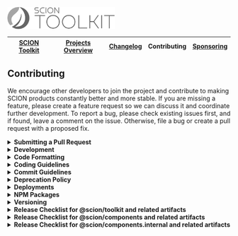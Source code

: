 <a href="/README.md"><img src="/resources/branding/scion-toolkit-banner.svg" height="50" alt="SCION Toolkit"></a>

| [SCION Toolkit][menu-home] | [Projects Overview][menu-projects-overview] | [Changelog][menu-changelog] | Contributing | [Sponsoring][menu-sponsoring] |  
| --- | --- | --- | --- | --- |

## Contributing
We encourage other developers to join the project and contribute to making SCION products constantly better and more stable. If you are missing a feature, please create a feature request so we can discuss it and coordinate further development. To report a bug, please check existing issues first, and if found, leave a comment on the issue. Otherwise, file a bug or create a pull request with a proposed fix.

<details>
  <summary><strong>Submitting a Pull Request</strong></summary>
  <br>

This section explains how to submit a pull request.

1. Login to your GitHub account and fork the `SchweizerischeBundesbahnen/scion-toolkit` repo.
1. Make your changes in a new Git branch. Name your branch in the form `issue/123` with `123` as the related GitHub issue number. Before submitting the pull request, please make sure that you comply with our coding and commit guidelines.
1. Run the command `npm run before-push` to make sure that the project builds, passes all tests, and has no lint violations. Alternatively, you can also run the commands one by one, as following:
  - `npm run test:headless`\
    Runs all unit tests.
  - `npm run e2e:headless`\
    Runs all e2e tests.
  - `npm run lint`\
    Lints all project files.
  - `npm run build`\
    Builds the project and related artifacts.
1. Commit your changes using a descriptive commit message that follows our commit guidelines.
1. Before submitting the pull request, ensure to have rebased your branch based on the master branch as we stick to the rebase policy to keep the repository history linear.
1. Push your branch to your fork on GitHub. In GitHub, send a pull request to `scion-toolkit:master`.
1. If we suggest changes, please amend your commit and force push it to your GitHub repository.

> When we receive a pull request, we will carefully review it and suggest changes if necessary. This may require triage and several iterations. Therefore, we kindly ask you to discuss proposed changes with us in advance via the GitHub issue.

</details>

<details>
  <summary><strong>Development</strong></summary>
  <br>

Make sure to use Node.js version 20.13.1 for contributing to SCION. We suggest using [Node Version Manager](https://github.com/nvm-sh/nvm) if you need different Node.js versions for other projects.

For development, you can uncomment the section `PATH-OVERRIDE-FOR-DEVELOPMENT` in `tsconfig.json`. This allows running tests or serving applications without having to build dependent modules first.

The following is a summary of commands useful for development of `scion-toolkit`. See file `package.json` for a complete list of available NPM scripts.

### Commands for working on the @scion/components library

- **`npm run components:lint`**\
  Lints *@scion/components* library.

- **`npm run components:build`**\
  Builds *@scion/components* library.

- **`npm run components:test`**\
  Runs unit tests of *@scion/components* library.

- **`npm run components:e2e:run`**\
  Runs end-to-end tests of the *@scion/components* library. Prior to test execution, starts the testing app `components-testing-app`.

- **`npm run components:e2e:debug`**\
  Runs end-to-end tests of the *@scion/components* library in debug mode. Prior to test execution, starts the testing app `components-testing-app`.

- **`npm run components:changelog`**\
  Generates the changelog for *@scion/components* based on the commit history. The output is written to `CHANGELOG_COMPONENTS.md`, which will be included in `docs/site/changelog-components/changelog/changelog.md`.

### Commands for working on the @scion/toolkit library

- `npm run toolkit:lint`\
  Lints *@scion/toolkit* library.

- `npm run toolkit:build`\
  Builds *@scion/toolkit* library.

- `npm run toolkit:test`\
  Runs unit tests of *@scion/toolkit* library.

- `npm run toolkit:changelog`\
  Generates the changelog for *@scion/toolkit* based on the commit history. The output is written to `CHANGELOG_TOOLKIT.md`, which will be included in `docs/site/changelog-toolkit/changelog/changelog.md`.

### Commands for working on the @scion/components.internal library

- `npm run components.internal:lint`\
  Lints *@scion/components.internal* library.

- `npm run components.internal:build`\
  Builds *@scion/components.internal* library.

- `npm run components.internal:test`\
  Runs unit tests of *@scion/components.internal* library.

- `npm run components.internal:changelog`\
  Generates the changelog for *@scion/components.internal* based on the commit history. The output is written to `CHANGELOG_COMPONENTS_INTERNAL`, which will be included in `docs/site/changelog-components.internal/changelog/changelog.md`.

### Commands for working on the components application

- `npm run components-app:serve` or `npm run start`\
  Serves the components app on [http://localhost:4200](http://localhost:4200).\
  Uncomment the section `PATH-OVERRIDE-FOR-DEVELOPMENT` in `tsconfig.json` to have hot module reloading support.

- `npm run components-app:build`\
  Builds the components app into `dist` folder using the productive config.

- `npm run components-app:lint`\
  Lints the components app.

### Command for building GitHub Actions

- `run-s github-actions:*:build`\
  Generates GitHub Actions that are used in SCION projects.

</details>

<details>
  <summary><strong>Code Formatting</strong></summary>
  <br>

To ensure consistency within our code base, please use the following formatting settings.

- **For IntelliJ IDEA**\
  Import the code style settings of `.editorconfig.intellij.xml` located in the project root.

- **For other IDEs**\
  Import the code style settings of `.editorconfig` located in the project root.

</details>

<details>
  <summary><strong>Coding Guidelines</strong></summary>
  <br>

In additional to the linting rules, we have the following conventions:

- We believe in the [Best practices for a clean and performant Angular application](https://medium.freecodecamp.org/best-practices-for-a-clean-and-performant-angular-application-288e7b39eb6f) and the [Angular Style Guide](https://angular.io/guide/styleguide).
- We expect line endings to be Unix style (LF) only. Please check your Git settings to not convert line endings to CRLF. You can run the following command to find files with `windows-style` line endings: `find . -type f | xargs file | grep CRLF`.
- Observable names are suffixed with the dollar sign (`$`) to indicate that it is an `Observable` which we must subscribe to and unsubscribe from.
- We use explicit public and private visibility modifiers (except for constructors) to make the code more explicit.
- We prefix private members with an underscore.
- We write each RxJS operator on a separate line, except when piping a single RxJS operator. Then, we write it on the same line as the pipe method.
- We avoid nested RxJS subscriptions.
- We document all public API methods, constants, functions, classes or interfaces.
- We structure the CSS selectors in CSS files similar to the structure of the companion HTML file and favor the direct descendant selector (`>`) over the non-restrictive descendant selector (` `), except if there are good reasons not to do it. This gives us a visual by only reading the CSS file.
- When referencing CSS classes from within E2E tests, we always prefix them with `e2e-`. We never reference e2e prefixed CSS classes in stylesheets.

</details>

<details>
  <summary><strong>Commit Guidelines</strong></summary>
  <br>

We believe in a compact and well written Git commit history. Every commit should be a logically separated changeset. We use the commit messages to generate the changelog.

Each commit message consists of a **header**, a **summary** and a **footer**. The header has a special format that includes a **type**, an optional **scope**, and a **subject**, as following:

```
<type>(<scope>): <subject>

[optional summary]

[optional footer]
```

<details>
  <summary><strong>Type</strong></summary>

- `feat`: new feature
- `fix`: bug fix
- `docs`: changes to the documentation
- `refactor`: changes that neither fixes a bug nor adds a feature
- `perf`: changes that improve performance
- `test`: adding missing tests, refactoring tests; no production code change
- `chore`: other changes like formatting, updating the license, removal of deprecations, etc
- `deps`: changes related to updating dependencies
- `ci`: changes to our CI configuration files and scripts
- `revert`: revert of a previous commit
- `release`: publish a new release
</details>

<details>
  <summary><strong>Scope</strong></summary>

The scope should be the name of the NPM package affected by the change. Optionally, you can also add the secondary entry point, separated by a forward slash.

- `toolkit`: If the change affects the `@scion/toolkit` NPM package.
- `toolkit/<module>`: If the change affects the `@scion/toolkit/<module>` entry point.
- `components`: If the change affects the `@scion/components` NPM package.
- `components/<module>`: If the change affects the `@scion/components/<module>` entry point.
- `ɵcomponents`: If the change affects the `@scion/components.internal` NPM package. We use the Theta (`ɵ`) symbol to have a shorter scope name.
- `ɵcomponents/<module>`: If the change affects the `@scion/components.internal/<module>` entry point.
- `components-app`: If the change affects the demo app for `@scion/components`.
- `components-testing-app`: If the change affects the testing app for `@scion/components` or `@scion/components.internal`.

</details>


<details>
  <summary><strong>Subject</strong></summary>

The subject contains a succinct description of the change and follows the following rules:
- written in the imperative, present tense ("change" not "changed" nor "changes")
- starts with a lowercase letter
- has no punctuation at the end
</details>

<details>
  <summary><strong>Summary</strong></summary>

The summary describes the change. You can include the motivation for the change and contrast this with previous behavior.
</details>

<details>
  <summary><strong>Footer</strong></summary>

In the footer, reference the GitHub issue and optionally close it with the `Closes` keyword, as following:

```
closes #123
```

And finally, add notes about breaking changes, if there are any. Breaking changes start with the keyword `BREAKING CHANGE: `. The rest of the commit message is then used to describe the breaking change and should contain information about the migration.

```
BREAKING CHANGE: Removed deprecated API for xy.

To migrate:
- do xy
- do xy
  ```
</details>

</details>


<details>
  <summary><strong>Deprecation Policy</strong></summary>
  <br>

You can deprecate API in any version. However, it will still be present in the next major release. Removal of deprecated API will occur only in a major release.

When deprecating API, mark it with the `@deprecated` JSDoc comment tag and include the current library version. Optionally, you can also specify which API to use instead, as following:

```ts
/**
 * @deprecated since version 2.0. Use {@link otherMethod} instead.
 */
function someMethod(): void {
}

```  

</details>

<details>
  <summary><strong>Deployments</strong></summary>
  <br>

We deploy our documentations and applications to [Vercel](https://vercel.com). Vercel is a cloud platform for static sites and serverless functions. Applications are deployed using the SCION collaborator account (scion.collaborator@gmail.com) under the [SCION](https://vercel.com/scion) scope.

We have the following toolkit related deployments:

| Deployment             | Vercel Project                            | URL                                 |
|------------------------|-------------------------------------------|-------------------------------------|
| Components Application | https://vercel.com/scion/scion-components | https://components.scion.vercel.app |

</details>

<details>
  <summary><strong>NPM Packages</strong></summary>
  <br>

We publish our packages to the [NPM registry](https://www.npmjs.com/). Packages are published using the SCION collaborator account (scion.collaborator) under the [SCION](https://www.npmjs.com/org/scion) organization.

We have the following toolkit related packages:
- https://www.npmjs.com/package/@scion/toolkit
- https://www.npmjs.com/package/@scion/components
- https://www.npmjs.com/package/@scion/components.internal

</details>

<details>
  <summary><strong>Versioning</strong></summary>
  <br>  

Releases of SCION Toolkit are versioned according to the SemVer (Semantic Versioning) versioning scheme.

**Major Version:**\
Major versions contain breaking changes.

**Minor Version**\
Minor versions add new features or deprecate existing features without breaking changes.

**Patch Level**\
Patch versions fix bugs or optimize existing features without breaking changes.

> The module `@scion/components` is based on the Angular framework and thus follows the major versions of Angular, i.e., when Angular releases a new major version, we will also release a new major version compatible with that Angular version.

</details>

<details>
  <summary><strong>Release Checklist for @scion/toolkit and related artifacts</strong></summary>

Instructions for releasing the `@scion/toolkit` module.

1. Update `/projects/scion/toolkit/package.json` with the new version.
2. Run `npm run toolkit:changelog` to generate the changelog. Then, review the generated changelog carefully and correct typos and formatting errors, if any.
3. Commit the changed files using the following commit message: `release(toolkit): vX.X.X`. Replace `X.X.X` with the current version. Later, when merging the branch into the master branch, a commit message of this format triggers the release action in our [GitHub Actions workflow][link-github-actions-workflow].
4. Push the commit to the branch `release/toolkit-X.X.X` and submit a pull request to the master branch. Replace `X.X.X` with the current version.
5. When merged into the master branch, the release action in our [GitHub Actions workflow][link-github-actions-workflow] does the following:
  - Creates a Git release tag
  - Publishes `@scion/toolkit` package to NPM (https://www.npmjs.com/package/@scion/toolkit)
  - Creates a release on GitHub (https://github.com/SchweizerischeBundesbahnen/scion-toolkit/releases)

</details>

<details>
  <summary><strong>Release Checklist for @scion/components and related artifacts</strong></summary>

Instructions for releasing the `@scion/components` module.

1. Update `/projects/scion/components/package.json` with the new version.
2. Run `npm run components:changelog` to generate the changelog. Then, review the generated changelog carefully and correct typos and formatting errors, if any.
3. Commit the changed files using the following commit message: `release(components): vX.X.X`. Replace `X.X.X` with the current version. Later, when merging the branch into the master branch, a commit message of this format triggers the release action in our [GitHub Actions workflow][link-github-actions-workflow].
4. Push the commit to the branch `release/components-X.X.X` and submit a pull request to the master branch. Replace `X.X.X` with the current version.
5. When merged into the master branch, the release action in our [GitHub Actions workflow][link-github-actions-workflow] does the following.
  - Creates a Git release tag
  - Publishes `@scion/components` package to NPM (https://www.npmjs.com/package/@scion/components)
  - Creates a release on GitHub (https://github.com/SchweizerischeBundesbahnen/scion-toolkit/releases)
  - Deploys following apps to Vercel:
     - https://components.scion.vercel.app
     - https://components-vX-X-X.scion.vercel.app

</details>

<details>
  <summary><strong>Release Checklist for @scion/components.internal and related artifacts</strong></summary>

Instructions for releasing the `@scion/components.internal` module.

1. Update `/projects/scion/components.internal/package.json` with the new version.
2. Run `npm run components.internal:changelog` to generate the changelog. Then, review the generated changelog carefully and correct typos and formatting errors, if any.
3. Commit the changed files using the following commit message: `release(ɵcomponents): vX.X.X`. Replace `X.X.X` with the current version. Later, when merging the branch into the master branch, a commit message of this format triggers the release action in our [GitHub Actions workflow][link-github-actions-workflow].
4. Push the commit to the branch `release/ɵcomponents-X.X.X` and submit a pull request to the master branch. Replace `X.X.X` with the current version.
5. When merged into the master branch, the release action in our [GitHub Actions workflow][link-github-actions-workflow] creates a Git release tag, publishes the package to NPM, and deploys related applications.
6. Verify that:
  - `@scion/components.internal` is published to: https://www.npmjs.com/package/@scion/components.internal.
  - `Components App` is deployed to: https://components.scion.vercel.app and https://components-vX-X-X.scion.vercel.app.

</details>

[link-github-actions-workflow]: https://github.com/SchweizerischeBundesbahnen/scion-toolkit/actions

[menu-home]: /README.md
[menu-projects-overview]: /docs/site/projects-overview.md
[menu-changelog]: /docs/site/changelog.md
[menu-contributing]: /CONTRIBUTING.md
[menu-sponsoring]: /docs/site/sponsoring.md
